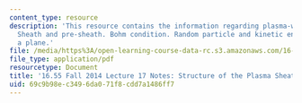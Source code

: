 ```yaml
---
content_type: resource
description: 'This resource contains the information regarding plasma-wall interactions:
  Sheath and pre-sheath. Bohm condition. Random particle and kinetic energy flux across
  a plane.'
file: /media/https%3A/open-learning-course-data-rc.s3.amazonaws.com/16-55-ionized-gases-fall-2014/69c9b98ec3496da071f8cdd7a1486ff7_MIT16_55F14_Lecture17.pdf
file_type: application/pdf
resourcetype: Document
title: '16.55 Fall 2014 Lecture 17 Notes: Structure of the Plasma Sheath'
uid: 69c9b98e-c349-6da0-71f8-cdd7a1486ff7
---
```

